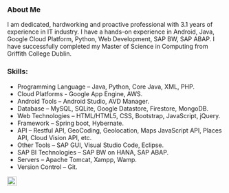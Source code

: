 ### About Me

I am dedicated, hardworking and proactive professional with 3.1 years of experience in IT industry. I have a hands-on experience in Android, Java, Google Cloud Platform, Python, Web Development, SAP BW, SAP ABAP. I have successfully completed my Master of Science in Computing from Griffith College Dublin.

### Skills:

<!-- UL -->
* Programming Language – Java, Python, Core Java, XML, PHP.
* Cloud Platforms - Google App Engine, AWS.
* Android Tools – Android Studio, AVD Manager.
* Database – MySQL, SQLite, Google Datastore, Firestore, MongoDB.
* Web Technologies – HTML/HTML5, CSS, Bootstrap, JavaScript, jQuery.
* Framework – Spring boot, Hybernate.
* API – Restful API, GeoCoding, Geolocation, Maps JavaScript API, Places API, Cloud Vision API, etc.
* Other Tools – SAP GUI, Visual Studio Code, Eclipse.
* SAP BI Technologies – SAP BW on HANA, SAP ABAP.
* Servers – Apache Tomcat, Xampp, Wamp.
* Version Control – Git.

[<img align="left" alt="codeSTACKr | LinkedIn" width="22px" src="https://cdn.jsdelivr.net/npm/simple-icons@v3/icons/linkedin.svg" />][linkedin]

[linkedin]: https://www.linkedin.com/in/riddhish-bharadva-b94848b6/
